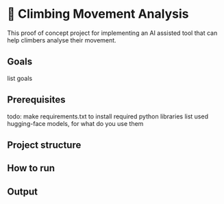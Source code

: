 # :climbing: Climbing Movement Analysis
This proof of concept project for implementing an AI assisted tool that can help climbers analyse their movement.

## Goals
list goals

## Prerequisites
todo: make requirements.txt to install required python libraries
list used hugging-face models, for what do you use them

## Project structure

## How to run

## Output